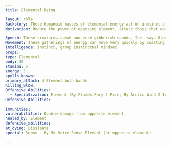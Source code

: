 ```yaml
---
title: Elemental Being

layout: role
Backstory: These humanoid masses of elemental energy act on instinct alone, with no set goal or motivation in mind.  They attempt to destroy their elemental opposite at all costs.
Motivation: Reduce the power of opposing element, attack those that would harm the element or empower the opposing element.

Speech: These creatures speak nonsense gibberish sounds. Ice  says Glorp. Stone says Krumble. Lightning says Kerchaw. Fire says Crackle.
Movement: These gatherings of energy can move very quickly by coasting or rolling along the ground.
Intelligence: Instinct, group instinctual mindset
props:
type: Elemental
body: 30
stamina: 5
energy: 5
spells_known: 
primary_attack: 4 Element both hands
Killing_Blow:  
Offensive_Abilities: 
  - Specialization: Element (By Flames Fury 2 Fire, By Arctic Wind 2 Ice, By Crushing Earth 2 Stone, By Thunders Crash 2 Lightning, By Natures Light 2 Healing, By Creeping Darkness 2 Harming)
Defensive_Abilities: 
 
immunities: 
vulnerabilities: Double damage from opposite element
healed_by: Element
defensive_abilities: 
at_dying: Dissipate
special: Sense - By My Voice Sense Element (or opposite element)

---
```


